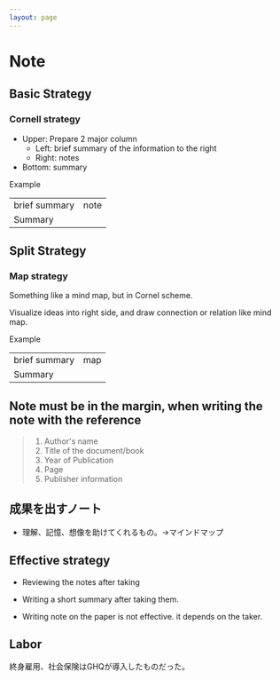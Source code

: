 ```yaml
---
layout: page
---
```


# Note

## Basic Strategy

### Cornell strategy

* Upper: Prepare 2 major column
    * Left: brief summary of the information to the right
    * Right: notes
* Bottom: summary

<feature>
  <figcaption>Example</figcaption>
  <table>
    <tbody>
      <tr>
        <td>brief summary</td>
        <td>note</td>
      </tr>
      <tr>
        <td colspan="2">
          Summary
        </td>
      </tr>
    </tbody>
  </table>
</feature>

## Split Strategy

### Map strategy

Something like a mind map, but in Cornel scheme.

Visualize ideas into right side, and draw connection or relation like mind map.

<feature>
  <figcaption>Example</figcaption>
  <table>
    <tbody>
      <tr>
        <td>brief summary</td>
        <td>map</td>
      </tr>
      <tr>
        <td colspan="2">
          Summary
        </td>
      </tr>
    </tbody>
  </table>
</feature>



## Note must be in the margin, when writing the note with the reference


> 1. Author's name
> 2. Title of the document/book
> 3. Year of Publication
> 4. Page
> 5. Publisher information

## 成果を出すノート

* 理解、記憶、想像を助けてくれるもの。->マインドマップ

## Effective strategy

* Reviewing the notes after taking
* Writing a short summary after taking them.

* Writing note on the paper is not effective. it depends on the taker.

## Labor

終身雇用、社会保険はGHQが導入したものだった。

